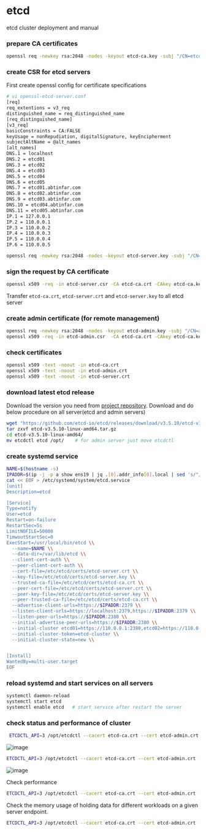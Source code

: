 # etcd
etcd cluster deployment and manual

### prepare CA certificates
``` bash
openssl req -newkey rsa:2048 -nodes -keyout etcd-ca.key -subj "/CN=etcd-ca" -days 3650 -out etcd-ca.crt
```

### create CSR for etcd servers
First create openssl config for certificate specifications
``` bash
# vi openssl-etcd-server.conf
[req]
req_extentions = v3_req
distinguished_name = req_distinguished_name
[req_distinguished_name]
[v3_req]
basicConstraints = CA:FALSE
keyUsage = nonRepudiation, digitalSignature, keyEncipherment
subjectAltName = @alt_names
[alt_names]
DNS.1 = localhost
DNS.2 = etcd01
DNS.3 = etcd02
DNS.4 = etcd03
DNS.5 = etcd04
DNS.6 = etcd05
DNS.7 = etcd01.abtinfar.com
DNS.8 = etcd02.abtinfar.com
DNS.9 = etcd03.abtinfar.com
DNS.10 = etcd04.abtinfar.com
DNS.11 = etcd05.abtinfar.com
IP.1 = 127.0.0.1
IP.2 = 110.0.0.1
IP.3 = 110.0.0.2
IP.4 = 110.0.0.3
IP.5 = 110.0.0.4 
IP.6 = 110.0.0.5 
```

``` bash
openssl req -newkey rsa:2048 -nodes -keyout etcd-server.key -subj "/CN=etcd-server" -config openssl-etcd-server.conf -out etcd-server.csr
```

### sign the request by CA certificate
``` bash
openssl x509 -req -in etcd-server.csr -CA etcd-ca.crt -CAkey etcd-ca.key -CAcreateserial -days 3650 -extensions v3_req -extfile openssl-etcd-server.conf -out etcd-server.crt
```
Transfer `etcd-ca.crt`, `etcd-server.crt` and `etcd-server.key` to all etcd server

### create admin certificate (for remote management)
``` bash
openssl req -newkey rsa:2048 -nodes -keyout etcd-admin.key -subj "/CN=admin" -out etcd-admin.csr   # create csr
openssl x509 -req -in etcd-admin.csr  -CA etcd-ca.crt -CAkey etcd-ca.key -CAcreateserial -days 3650 -out etcd-admin.crt  # sign the csr
```

### check certificates
``` bash
openssl x509 -text -noout -in etcd-ca.crt
openssl x509 -text -noout -in etcd-admin.crt
openssl x509 -text -noout -in etcd-server.crt
```
### download latest etcd release
Download the version you need from [project repository](https://github.com/etcd-io/etcd/releases). Download and do below procedure on all server(etcd and admin servers)
``` bash
wget "https://github.com/etcd-io/etcd/releases/download/v3.5.10/etcd-v3.5.10-linux-amd64.tar.gz"
tar zxvf etcd-v3.5.10-linux-amd64.tar.gz
cd etcd-v3.5.10-linux-amd64/
mv etcdctl etcd /opt/    # for admin server just move etcdctl
```
### create systemd service 
``` bash
NAME=$(hostname -s)
IPADDR=$(ip -j -p a show ens19 | jq .[0].addr_info[0].local | sed 's/"//g')  # check your own interface name. my interface name was *ens19*
cat << EOF > /etc/systemd/system/etcd.service
[unit]
Description=etcd

[Service]
Type=notify
User=etcd
Restart=on-failure
RestartSec=5s
LimitNOFILE=50000
TimwoutStartSec=0
ExecStart=/usr/local/bin/etcd \\
  --name=$NAME \\
  --data-dir=/var/lib/etcd \\
  --client-cert-auth \\
  --peer-client-cert-auth \\
  --cert-file=/etc/etcd/certs/etcd-server.crt \\
  --key-file=/etc/etcd/certs/etcd-server.key \\
  --trusted-ca-file=/etc/etcd/certs/etcd-ca.crt \\
  --peer-cert-file=/etc/etcd/certs/etcd-server.crt \\
  --peer-key-file=/etc/etcd/certs/etcd-server.key \\
  --peer-trusted-ca-file=/etc/etcd/certs/etcd-ca.crt \\
  --advertise-client-urls=https://$IPADDR:2379 \\
  --listen-client-urls=https://localhost:2379,https://$IPADDR:2379 \\
  --listen-peer-urls=https://$IPADDR:2380 \\
  --initial-advertise-peer-urls=https://$IPADDR:2380 \\
  --initial-cluster etcd01=https://110.0.0.1:2380,etcd02=https://110.0.0.2:2380,etcd03=https://110.0.0.3:2380,etcd04=https://110.0.0.4:2380,etcd05=https://110.0.0.5:2380 \\
  --initial-cluster-token=etcd-cluster \\
  --initial-cluster-state=new \\


[Install]
WantedBy=multi-user.target
EOF
```

### reload systemd and start services on all servers 
``` bash
systemctl daemon-reload
systemctl start etcd
systemctl enable etcd   # start service after restart the server
```
### check status and performance of cluster
``` bash
 ETCDCTL_API=3 /opt/etcdctl --cacert etcd-ca.crt --cert etcd-admin.crt --key etcd-admin.key --endpoints https://110.0.0.1:2379,https://110.0.0.2:2379,https://110.0.0.3:2379,https://110.0.0.4:2379,https://110.0.0.5:2379 -w table member list
```
![image](https://github.com/HadiAbtin/etcd/assets/151436034/1588cee9-6091-479c-bb8b-15262c14dd33)

``` bash
ETCDCTL_API=3 /opt/etcdctl --cacert etcd-ca.crt --cert etcd-admin.crt --key etcd-admin.key --endpoints https://110.0.0.1:2379,https://110.0.0.2:2379,https://110.0.0.3:2379,https://110.0.0.4:2379,https://110.0.0.5:2379 -w table endpoint status
```
![image](https://github.com/HadiAbtin/etcd/assets/151436034/e5003b93-9797-45d5-9fa1-3dc83ebd60a4)

Check performance
``` bash
ETCDCTL_API=3 /opt/etcdctl --cacert etcd-ca.crt --cert etcd-admin.crt --key etcd-admin.key --endpoints https://110.0.0.1:2379,https://110.0.0.2:2379,https://110.0.0.3:2379,https://110.0.0.4:2379,https://110.0.0.5:2379 -w table check perf
```

Check the memory usage of holding data for different workloads on a given server endpoint.
``` bash
ETCDCTL_API=3 /opt/etcdctl --cacert etcd-ca.crt --cert etcd-admin.crt --key etcd-admin.key --endpoints https://110.0.0.1:2379,https://110.0.0.2:2379,https://110.0.0.3:2379,https://110.0.0.4:2379,https://110.0.0.5:2379 -w table check datascale --insecure-skip-tls-verify
```
